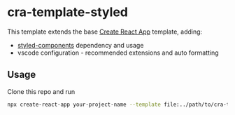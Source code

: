 # cra-template-styled

This template extends the base [Create React App](https://github.com/facebook/create-react-app/tree/main/packages/cra-template) template, adding:

- [styled-components](https://styled-components.com) dependency and usage
- vscode configuration - recommended extensions and auto formatting

## Usage

Clone this repo and run

```bash
npx create-react-app your-project-name --template file:../path/to/cra-template-styled
```
